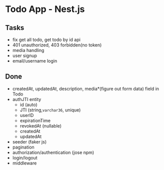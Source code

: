 # Todo App - Nest.js

## Tasks

-   fix get all todo, get todo by id api
-   401 unauthorized, 403 forbidden(no token)
-   media handling
-   user signup
-   email/username login

## Done

-   createdAt, updatedAt, description, media\*(figure out form data) field in Todo
-   authJTI entity
    -   id (auto)
    -   JTI (string,`varchar36`, unique)
    -   userID
    -   expirationTime
    -   revokedAt (nullable)
    -   createdAt
    -   updatedAt
-   seeder (faker js)
-   pagination
-   authorization/authentication (jose npm)
-   login/logout
-   middleware
